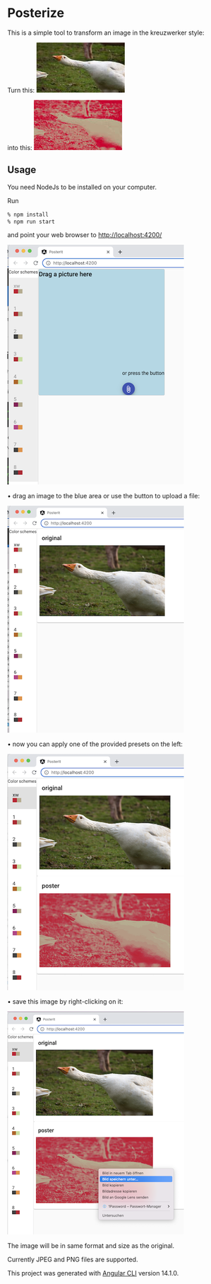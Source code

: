 # Posterize
This is a simple tool to transform an image in the kreuzwerker style:

Turn this:
![](doc/goose_thumb.jpg)

into this:
![](doc/goose_xw_thumb.jpg)

## Usage
You need NodeJs to be installed on your computer.

Run
```shell
% npm install
% npm run start
```
and point your web browser to  [http://localhost:4200/](`http://localhost:4200/`)

![](doc/startScreen.png)

• drag an image to the blue area or use the button to upload a file:

![](doc/original_uploaded.png)

• now you can apply one of the provided presets on the left:

![](doc/preset_applied.png)

• save this image by right-clicking on it:

![](doc/save_poster.png)

The image will be in same format and size as the original.

Currently JPEG and PNG files are supported.



This project was generated with [Angular CLI](https://github.com/angular/angular-cli) version 14.1.0.

